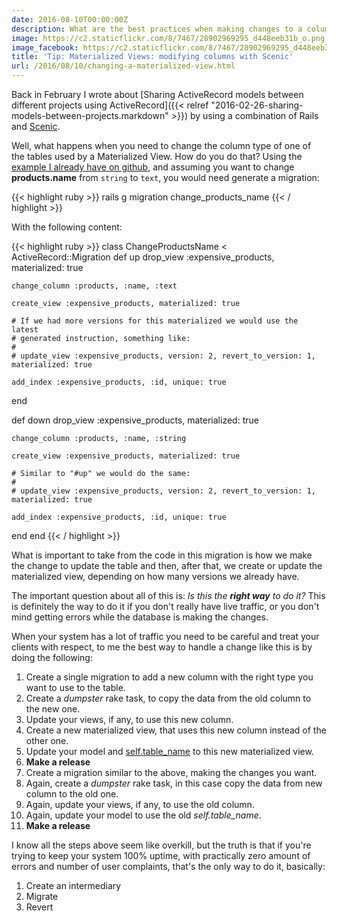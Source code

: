 ```yaml
---
date: 2016-08-10T00:00:00Z
description: What are the best practices when making changes to a column used by a
image: https://c2.staticflickr.com/8/7467/28902969295_d448eeb31b_o.png
image_facebook: https://c2.staticflickr.com/8/7467/28902969295_d448eeb31b_o.png
title: 'Tip: Materialized Views: modifying columns with Scenic'
url: /2016/08/10/changing-a-materialized-view.html
---
```


Back in February I wrote about [Sharing ActiveRecord models between different projects using ActiveRecord]({{< relref "2016-02-26-sharing-models-between-projects.markdown" >}}) by using a combination of Rails and [Scenic](https://github.com/thoughtbot/scenic).

Well, what happens when you need to change the column type of one of the tables used by a Materialized View. How do you do that? Using the [example I already have on github](https://github.com/MarioCarrion/share-activerecord-models), and assuming you want to change **products.name** from `string` to `text`, you would need generate a migration:

{{< highlight ruby >}}
rails g migration change_products_name
{{< / highlight >}}

With the following content:

{{< highlight ruby >}}
class ChangeProductsName < ActiveRecord::Migration
  def up
    drop_view :expensive_products, materialized: true

    change_column :products, :name, :text

    create_view :expensive_products, materialized: true

    # If we had more versions for this materialized we would use the latest
    # generated instruction, something like:
    #
    # update_view :expensive_products, version: 2, revert_to_version: 1, materialized: true

    add_index :expensive_products, :id, unique: true
  end

  def down
    drop_view :expensive_products, materialized: true

    change_column :products, :name, :string

    create_view :expensive_products, materialized: true

    # Similar to "#up" we would do the same:
    #
    # update_view :expensive_products, version: 2, revert_to_version: 1, materialized: true

    add_index :expensive_products, :id, unique: true
  end
end
{{< / highlight >}}

What is important to take from the code in this migration is how we make the change to update the table and then, after that, we create or update the materialized view, depending on how many versions we already have.

The important question about all of this is: _Is this the **right way** to do it?_ This is definitely the way to do it if you don't really have live traffic, or you don't mind getting errors while the database is making the changes.

When your system has a lot of traffic you need to be careful and treat your clients with respect, to me the best way to handle a change like this is by doing the following:

1. Create a single migration to add a new column with the right type you want to use to the table.
1. Create a _dumpster_ rake task, to copy the data from the old column to the new one.
1. Update your views, if any, to use this new column.
1. Create a new materialized view, that uses this new column instead of the other one.
1. Update your model and [self.table_name](http://api.rubyonrails.org/classes/ActiveRecord/ModelSchema/ClassMethods.html#method-i-table_name) to this new materialized view.
1. **Make a release**
1. Create a migration similar to the above, making the changes you want.
1. Again, create a _dumpster_ rake task, in this case copy the data from new column to the old one.
1. Again, update your views, if any, to use the old column.
1. Again, update your model to use the old *self.table_name*.
1. **Make a release**

I know all the steps above seem like overkill, but the truth is that if you're trying to keep your system 100% uptime, with practically zero amount of errors and number of user complaints, that's the only way to do it, basically:

1. Create an intermediary
2. Migrate
3. Revert
